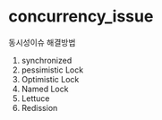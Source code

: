 # concurrency_issue
동시성이슈 해결방법

1. synchronized
2. pessimistic Lock
3. Optimistic Lock
4. Named Lock
5. Lettuce
6. Redission
